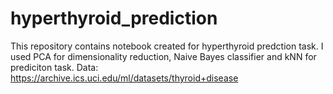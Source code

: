 # hyperthyroid_prediction
This repository contains notebook created for hyperthyroid predction task. I used PCA for dimensionality reduction, Naive Bayes classifier and kNN for prediciton task. Data: https://archive.ics.uci.edu/ml/datasets/thyroid+disease
